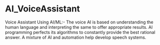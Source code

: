 # AI_VoiceAssistant
Voice Assistant Using AI/ML:- The voice AI is based on understanding the human language and interpreting the  same to offer appropriate results. AI programming perfects its algorithms to constantly provide the best rational  answer. A mixture of AI and automation help develop speech systems.
